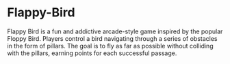 # Flappy-Bird
Flappy Bird is a fun and addictive arcade-style game inspired by the popular Floppy Bird. Players control a bird navigating through a series of obstacles in the form of pillars. The goal is to fly as far as possible without colliding with the pillars, earning points for each successful passage.
